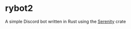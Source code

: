 # rybot2
A simple Discord bot written in Rust using the [Serenity](https://crates.io/crates/serenity) crate